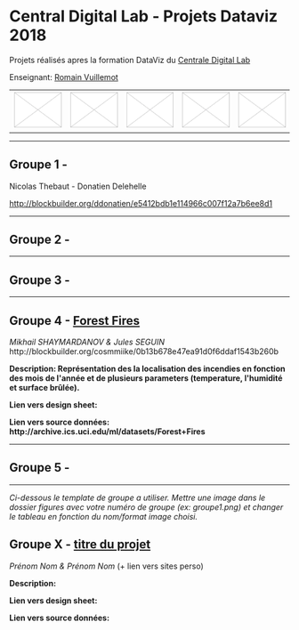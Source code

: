 # Central Digital Lab - Projets Dataviz 2018

<p>Projets réalisés apres la formation DataViz du <a href="https://www.ec-lyon.fr/formation/ingenieur-generaliste/construire-son-projet-professionnel/lyon-centrale-digital-lab">Centrale Digital Lab</a></p>

<p>Enseignant: <a href="http://romain.vuillemot.net/">Romain Vuillemot</a></p>

<table>
	<tr>
		<td><img src="figures/placeholder.png" style="width: 100%;"></td>
		<td><img src="figures/placeholder.png" style="width: 100%;"></td>
		<td><img src="figures/placeholder.png" style="width: 100%;"></td>
		<td><img src="figures/placeholder.png" style="width: 100%;"></td>
		<td><img src="figures/placeholder.png" style="width: 100%;"></td>
	</tr>
</table>

<hr>

<h2>Groupe 1 - </h2>
Nicolas Thebaut - Donatien Delehelle

http://blockbuilder.org/ddonatien/e5412bdb1e114966c007f12a7b6ee8d1

<hr>

<h2>Groupe 2 - </h2>

<hr>

<h2>Groupe 3 - </h2>

<hr>

<h2>Groupe 4 - <a href="http://blockbuilder.org/cosmmiike/0b13b678e47ea91d0f6ddaf1543b260b">Forest Fires</a></h2>

<p><i>Mikhail SHAYMARDANOV & Jules SEGUIN</i> http://blockbuilder.org/cosmmiike/0b13b678e47ea91d0f6ddaf1543b260b</p>

<p><b>Description: Représentation des la localisation des incendies en fonction des mois de l'année et de plusieurs parameters (temperature, l'humidité et surface brûlée).</b></p>

<p><b>Lien vers design sheet: </b></p>

<p><b>Lien vers source données: http://archive.ics.uci.edu/ml/datasets/Forest+Fires </b></p>
<hr>

<h2>Groupe 5 - </h2>

<hr>

<i>Ci-dessous le template de groupe a utiliser. Mettre une image dans le dossier <i>figures</i> avec votre numéro de groupe (ex: <i>groupe1.png</i>) et changer le tableau en fonction du nom/format image choisi.</i>


<h2>Groupe X - <a href="https://github.com/LyonDataViz/CDL18-dataviz">titre du projet</a></h2>

<p><i>Prénom Nom & Prénom Nom</i> (+ lien vers sites perso)</p>

<p><b>Description:</b></p>

<p><b>Lien vers design sheet:</b></p>

<p><b>Lien vers source données:</b></p>
